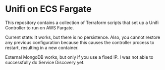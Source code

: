 Unifi on ECS Fargate
====================

This repository contains a collection of Terraform scripts that set up a Unifi Controller to run on AWS Fargate.

Current state: It works, but there is no persistence. Also, you cannot restore any previous configuration because this causes the controller process to restart, resulting in a new container.

External MongoDB works, but only if you use a fixed IP. I was not able to successfully do Service Discovery yet.
